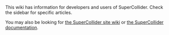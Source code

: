 This wiki has information for developers and users of SuperCollider. Check the sidebar for specific articles.

You may also be looking for [the SuperCollider site wiki](http://supercollider.github.io/pages.html) or [the SuperCollider documentation](http://doc.sccode.org/).
